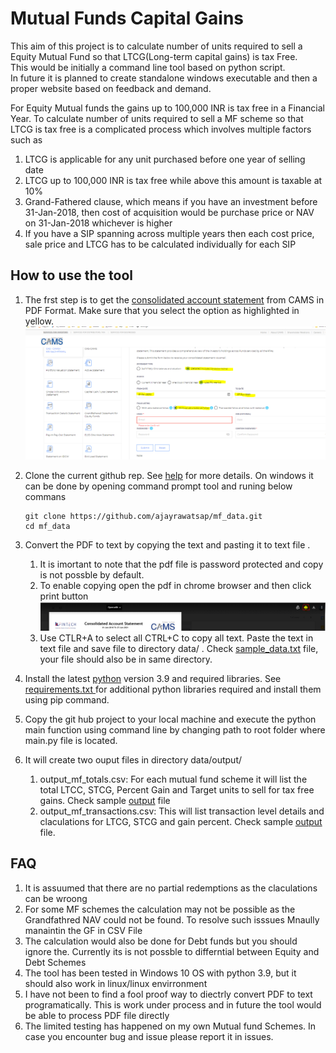 # Mutual Funds Capital Gains
This aim of this project is to calculate number of units required to sell a Equity Mutual Fund so that LTCG(Long-term capital gains) is tax Free. 
<br>This would be initially a command line tool based on python script. 
<br>In future it is planned to create standalone windows executable and then a proper website based on feedback and demand.

For Equity Mutual funds the gains up to 100,000 INR is tax free in a Financial Year. To calculate number of units required to sell a MF scheme so that LTCG is tax free is a complicated process which involves multiple factors such as
1. LTCG is applicable for any unit purchased before one year of selling date
2. LTCG up to 100,000 INR is tax free while above this amount is taxable at 10% 
3. Grand-Fathered clause, which means if you have an investment before 31-Jan-2018, then cost of acquisition would be  purchase price or NAV on 31-Jan-2018 whichever is higher
4. If you have a SIP spanning across multiple years then each cost price, sale price and LTCG has to be calculated individually for each SIP

## How to use the tool
1. The frst step is to get the [consolidated account statement](https://new.camsonline.com/Investors/Statements/Consolidated-Account-Statement) from CAMS in PDF Format. Make sure that you select the option as highlighted in yellow. ![screenshot](https://github.com/ajayrawatsap/mf_data/blob/master/data/assets/cams.PNG)
2. Clone the current github rep. See [help](https://docs.github.com/en/github/creating-cloning-and-archiving-repositories/cloning-a-repository-from-github/cloning-a-repository) for more details. On windows it can be done by opening command prompt tool and runing below commans
   ```
   git clone https://github.com/ajayrawatsap/mf_data.git
   cd mf_data
   
   ```

3. Convert the PDF to text by copying the text and pasting it to  text file . 
    1. It is imortant to note that the pdf file is password protected and copy is not possble by default. 
    2. To enable copying open the pdf in chrome browser and then click print button ![print](https://github.com/ajayrawatsap/mf_data/blob/master/data/assets/print_chrome.PNG)
    3. Use CTLR+A to select all CTRL+C to copy all text. Paste the text in text file and save file to directory  data/ . Check  [sample_data.txt](/data/sample_data.txt) file, your file should also be in same directory.
5. Install the latest [python](https://www.python.org/downloads/)  version 3.9 and required libraries.
   See [requirements.txt ](/requirements.txt) for additional python libraries required and install them using pip command.
7. Copy the git hub project to your local machine and execute the python main function using command line by changing path to root folder where main.py file is located.
8. It will create two ouput files in directory  data/output/
    1. output_mf_totals.csv: For each mutual fund scheme it will list the total LTCC, STCG, Percent  Gain and Target units to sell for tax free gains. Check sample [output](data/output/output_mf_totals.csv) file
    1. output_mf_transactions.csv: This will list transaction level details and claculations for LTCG, STCG and gain percent. Check  sample [output](data/output/output_mf_transactions.csv) file.


## FAQ
1. It is assuumed that there are no partial redemptions as the claculations can be wroong
2. For some MF schemes the calculation may not be possible as the Grandfathred NAV could not be found. To resolve such isssues Mnaully manaintin the GF in CSV File
3. The calculation would also be done for Debt funds but you should ignore the. Currently its is not possble to differntial between Equity and Debt Schemes
4. The tool has been tested in Windows 10 OS with python 3.9, but it should also work in linux/linux envirronment
5. I have not been to find a fool proof way to diectrly convert PDF to text programatically. This is work under process and in future the tool would be able to process PDF file directly
6. The limited testing has happened on my own Mutual fund Schemes. In case you encounter bug and issue please report it in issues.

